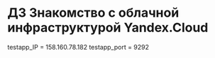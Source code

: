 # ДЗ Знакомство с облачной инфраструктурой Yandex.Cloud
testapp_IP = 158.160.78.182
testapp_port = 9292